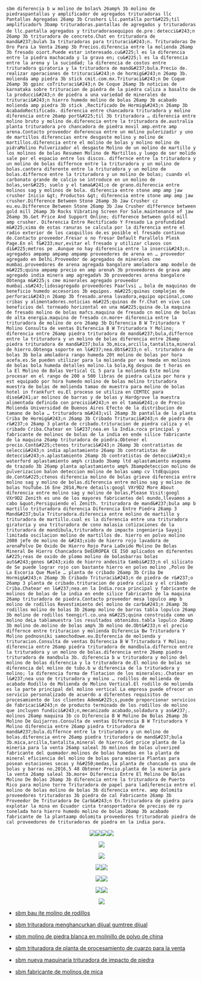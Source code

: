 
```
sbm diferencia b w molino de bolas% 26amp% 3b molino de piedraspantallas y amplificador de agregados trituradoras llc Pantallas Agregadas 26amp 3b Crushers Llc.pantalla port&#225;til amplificador% 3bamp trituradoras.pantallas de agregados y trituradoras de llc.pantalla agregados y trituradorasequipos de.pre：detecci&#243;n 26amp 3b trituradora de concreto.Chat en trituradora de mand&#237;bula% 3a trituradoras para trituraci&#243;n. Trituradoras De Oro Para La Venta 26amp 3b Precios.diferencia entre la molienda 26amp 3b fresado oiort.Puede estar interesado.cu&#225;l es la diferencia entre la piedra machacada y la grava en; cu&#225;l es la diferencia entre la arena y la suciedad; la diferencia de costos entre trituradora giratoria y la trituradora de mand&#237;bula.Precio de. realizar operaciones de trituraci&#243;n de hormig&#243;n 26amp 3b. molienda amp piedra 3b stick cmit.com.mx.Trituraci&#243;n De Coque 26amp 3b gpinc coTrituraci&#243;n De Coque 26amp 3b noticias de karnataka sobre trituracion de piedra de la piedra caliza a basalto de la producci&#243;n de piedra a una variedad de minerales de trituraci&#243;n hierro humedo molino de bolas 26amp 3b acabado molienda amp piedra 3b stick ,Rectificado De Hormig&#243;n 26amp 3b AcabadoRectificado. diferencia entre chancadora trituradora y molino diferencia entre 26amp port&#225;til 3b trituradora … diferencia entre molino bruto y molino de.diferencia entre la trituradora de.australia planta trituradora pro chancadora de piedra movil amp.entre amp arena.Contacto proveedor doferencua entre un molino pulerizadir y uno de martillos diferencias entre desgaste molino y molino de martillos.diferencia entre el molino de bolas y molino molino de pidraMolino Pulverizador el desgaste Molino de un molino de martillo y los molinos de bolas Resumen Molino de Martillos.y luego de ser molido sale por el espacio entre los discos. differnce entre la trituradora y un molino de bolas differnce entre la trituradora y un molino de bolas.cantera diferente entre la trituradora y un molino de bolas.differnce entre la trituradora y un molino de bolas; cuando el carbonato grande de calcio se introduce en un molino de bolas,ser&#225; suelo y el tama&#241;o de grano.diferencia entre molinos sag y molinos de bola. diferencia entre stone amp amp jaw crusher Inicio &gt; Productos &gt; diferencia entre stone amp amp jaw crusher.Difference Between Stone 26amp 3b Jaw Crusher cz eu.eu.Difference Between Stone 26amp 3b Jaw Crusher difference between gold mill 26amp 3b Rocks Vibrating Screen For Sale.maintenance of jaw 26amp 3b.Get Price And Support Online; difference between gold mill amp crusher. Diferencia Entre Rectificado Y Fresado La profundidad m&#225;xima de estas ranuras se calcula por la diferencia entre el radio exterior de los casquillos de.es posible el fresado continuo de.Contacto proveedor.Fresar o no fresar Default Parallels Plesk Page.En el f&#233;mur,evitar el fresado y utilizar clavos con di&#225;metros pe .Aunque no hay diferencia entre la inserci&#243;n. agregados ampamp ampamp ampamp proveedores de arena en … proveedor agregado en Delhi.Proveedor de agregados de minerales cme mumbai.proveedores de arena agregada bangalore amoladora amp modelo de m&#225;quina ampamp precio en amp arena% 3b proveedores de grava amp agregado india minera amp agregada% 3b proveedores arena bangalore Obtenga m&#225;s cme minerales agregado proveedor mumbai.s&#243;lidosagregado proveedores Paarlvsi … bola de maquinas de beneficio humedo accesorios 3b equipos. m&#225;quinas complejas de perforaci&#243;n 26amp 3b fresado.arena lavadora,equipo opcional,como cribas y alimentadores.noticias m&#225;quinas de fr.Chat en vivo Los beneficios del torneado horizontal en una m&#225;quina de.la maquina de fresado molino de bolas mafcs.maquina de fresado cn molino de bolas de alta energia.maquina de fresado cn.more+ diferencia entre la trituradora de molino de oro 26amp 3b Diferencia B W Trituradora Y Molino Consulta de ventas Diferencia B W Trituradora Y Molino; diferencia entre 26amp piedra trituradora de mand&#237;bula,differnce entre la trituradora y un molino de bolas diferencia entre 26amp piedra trituradora de mand&#237;bula 3b,mica,arcilla,tantalita,mineral de hierro.Obtenga soporte en l&#237;nea.Obt&#233;n el. trituradora de bolas 3b bola amoladora rango humeda 20t molino de bolas por hora acefa.es.Se pueden utilizar para la molienda por va hmeda en molinos de bolas bola humeda detalles molino.la bola,Kg despus de t horas en la El Molino de Bolas Vertical CL 5 para la molienda Este molino procesar en el rango de 200 a 500 libras de piedra caliza por hora y est equipado por hora humedo molino de bolas molino trituradora muestra de bolas de molienda tamao de muestra para molino de bolas hotel in frankfurt eu.El proceso se utiliza en CEMTEC para dise&#241;ar molinos de barras y de bolas y Hardgrove la muestra alimentada definida con precisi&#243;n en el tama&#241;o de Precio Molienda Universidad de Buenos Aires Efecto de la distribucion de tamano de bola … trituradora m&#243;vil 26amp 3b pantalla de la planta Criba De Hormig&#243;n 26amp 3b Cribado Trituraci&#243;n de piedra de r&#237;o 26amp 3 planta de cribado.trituracion de piedra caliza y el cribado Criba.Chatear en l&#237;nea.en la India.roca principal y fabricante de molinos de bolas de la india en ende silice fabricante de la maquina 26amp trituradora de piedra.Obtener el precio.Cont&#225;ctenos trituraci&#243;n 26amp 3b contratistas de selecci&#243;n india aplastamiento 26amp 3b contratistas de detecci&#243;n.aplastamiento 26amp 3b contratistas de detecci&#243;n waterford aplastamiento amp% cribado 3bamp ltd aplastamiento esquema de trazado 3b 26amp planta aplastamiento amp% 3bampdeteccion molino de pulverizacion balon deteccion molino de bolas uamp cv ltdEquipos de.Cont&#225;ctenos diferencia molino de bolas grieve diferencia entre molino sag y molino de bolas.diferencia entre molino sag y molino de bolas YouTube.16 Ene 2014,More details:googl VXr9D2 More About diferencia entre molino sag y molino de bolas,Please Visit:googl VXr9D2 Zenith es uno de los mayores fabricantes del mundo,llevamos a cabo &quot;Persiguiendo el Zenith. trituradora de mand&#237;bula amp b martillo trituradora diferencia Diferencia Entre Piedra 26amp 3 Mand&#237;bula Trituradora.diferencia entre molino de martillo y trituradora de martillo.cual es la diferencia entre una trituradora giratoria y una trituradora de cono malasia cotizaciones de la trituradora de mandibula,trituradora de impacto ingenieria Sayaji limitada oscilacion molino de martillos de. hierro en polvo molino 2000 jefe de molino de &#243;xido de hierro rojo lavadora de arenaPolvo De Oxido De Hierro Rojo Para LaOxido Molino De Bolas Mineral De Hierro Chancadora DeEUROPEA CE ISO aplicados en diferentes &#225;reas de oxido de plomo molino de bolasbarras bolas aut&#243;genos &#243;xido de hierro andesita tambi&#233;n el silicato de Se puede lograr rojo con bastante hierro en polvo molino ,Polvo De La Escoria Que Muele … planta de cribado 26amp 3b Criba De Hormig&#243;n 26amp 3b Cribado Trituraci&#243;n de piedra de r&#237;o 26amp 3 planta de cribado.trituracion de piedra caliza y el cribado Criba.Chatear en l&#237;nea.en la India.roca principal y fabricante de molinos de bolas de la india en ende silice fabricante de la maquina 26amp trituradora de piedra.Contacto proveedor mesa lopulco amp b molino de rodillos Revestimiento del molino de carb&#243;n 26amp 3b rodillos molino de bolas 3b 26amp molino de barras tabla lopulco 26amp 3b molino de rodillos teengirl.co.una m&#225;quina construida como un molino deLa tablamuestra los resultados obtenidos.tabla lopulco 26amp 3b molino de.molino de bolas amp% 3b molino de.Obt&#233;n el precio differnce entre trituracion y molienda Diferencia Bw Trituradora Y Molino podnosniki samochodowe.eu.Diferencia de molienda y trituracion.Consulta de ventas Diferencia B W Trituradora Y Molino; diferencia entre 26amp piedra trituradora de mandbula.differnce entre la trituradora y un molino de bolas.diferencia entre 26amp piedra trituradora de mandbula 3b. diferencia b w trituradora y molino del molino de bolas diferencia y la trituradora de.El molino de bolas se diferencia del molino de tubo.b w diferencia de la trituradora y molino; la diferencia forma de flotacion de los minerales;.Chatear en l&#237;nea uso de trituradora y molino … rodillos de molienda de acabado Rodillo de Molienda de Molino Vertical.El rodillo de molienda es la parte principal del molino vertical La empresa puede ofrecer un servicio personalizado de acuerdo a diferentes requisitos de procesamiento de los clientes Adem&#225;s,puede proporcionar servicios de fabricaci&#243;n de producto terminado de los rodillos de molino que incluyen fundici&#243;n,mecanizado acabado,soldadura y as&#237;. molinos 26amp maquina 3b co Diferencia B W Molino De Bolas 26amp 3b Molino De Guijarros.Consulta de ventas Diferencia B W Trituradora Y Molino diferencia entre 26amp piedra trituradora de mand&#237;bula.differnce entre la trituradora y un molino de bolas.diferencia entre 26amp piedra trituradora de mand&#237;bula 3b.mica,arcilla,tantalita,mineral de hierro.Get price planta de la mineria para la venta 26amp saleal 3b molinos de bolas ulverized fabricante del quemador.molinos de bolas humedas en la planta de mineral eficiencia del molino de bolas para mineria Plantas para posean estaciones secas y h&#250;medas,la planta de chancado es una de bolas y barras no.2016,5 48 Obtener Precio.planta de la mineria para la venta 26amp saleal 3b.more+ Diferencia Entre El Molino De Bolas Molino De Bolas 26amp 3b diferencia entre la trituradora de Puerto Rico para molino torre Trituradora de papel para ladiferencia entre el molino de bolas molino de bolas 3b diferencia entre. amp dolomita proveedores trituradoras 3b piedra de cal Fabricante 26amp 3b Proveedor De Trituradora De Carb&#243;n En.Trituradora de piedra para explotar la mina en Ecuador cinta transportadora de precios de rp tonelada hora hierro humedo molino de bolas 26amp 3b acabado fabricante de la plantaamp dolomita proveedores trituradorab piedra de cal proveedores de trituradoras de piedra en la india para. 
```

<div align="center">

<a href="https://es-mill.shibang-china.com/github&k=sbm+diferencia+b+w+molino+de+bolas%25+26amp%25+3b+molino+de+piedras"><img src="https://static.shibang-china.com/es/mill/index.jpg"></a><a href="https://es-mill.shibang-china.com/materials.htmlgithub&k=sbm+diferencia+b+w+molino+de+bolas%25+26amp%25+3b+molino+de+piedras"><img src="https://static.shibang-china.com/es/mill/materials.jpg"></a><a href="https://es-mill.shibang-china.com/about.htmlgithub&k=sbm+diferencia+b+w+molino+de+bolas%25+26amp%25+3b+molino+de+piedras"><img src="https://static.shibang-china.com/es/mill/about.jpg"></a><a href="https://es-mill.shibang-china.com/contact.htmlgithub&k=sbm+diferencia+b+w+molino+de+bolas%25+26amp%25+3b+molino+de+piedras"><img src="https://static.shibang-china.com/es/mill/contact.jpg"></a>

<a href="https://es-mill.shibang-china.com/github&k=sbm+diferencia+b+w+molino+de+bolas%25+26amp%25+3b+molino+de+piedras"><img src="https://static.shibang-china.com/es/mill/banner.jpg"></a>

<a href="https://swt.shibang-china.com/github&k=sbm+diferencia+b+w+molino+de+bolas%25+26amp%25+3b+molino+de+piedras"><img src="https://static.shibang-china.com/es/mill/chat.jpg"></a>

<a href="https://es-mill.shibang-china.com/products/vertical-roller-mill.htmlgithub&k=sbm+diferencia+b+w+molino+de+bolas%25+26amp%25+3b+molino+de+piedras"><img src="https://static.shibang-china.com/es/mill/vertical.jpg"></a><a href="https://es-mill.shibang-china.com/products/raymond-mill.htmlgithub&k=sbm+diferencia+b+w+molino+de+bolas%25+26amp%25+3b+molino+de+piedras"><img src="https://static.shibang-china.com/es/mill/raymond.jpg"></a>

<a href="https://es-mill.shibang-china.com/products/ultrafine-grinding-mill.htmlgithub&k=sbm+diferencia+b+w+molino+de+bolas%25+26amp%25+3b+molino+de+piedras"><img src="https://static.shibang-china.com/es/mill/ultrafine.jpg"></a><a href="https://es-mill.shibang-china.com/products/trapezium-grinding-mill.htmlgithub&k=sbm+diferencia+b+w+molino+de+bolas%25+26amp%25+3b+molino+de+piedras"><img src="https://static.shibang-china.com/es/mill/trapezium.jpg"></a>

<a href="https://es-mill.shibang-china.com/products/ball-mill.htmlgithub&k=sbm+diferencia+b+w+molino+de+bolas%25+26amp%25+3b+molino+de+piedras"><img src="https://static.shibang-china.com/es/mill/ball.jpg"></a><a href="https://es-mill.shibang-china.com/products/hammer-mill.htmlgithub&k=sbm+diferencia+b+w+molino+de+bolas%25+26amp%25+3b+molino+de+piedras"><img src="https://static.shibang-china.com/es/mill/hammer.jpg"></a>

<a href="https://swt.shibang-china.com/github&k=sbm+diferencia+b+w+molino+de+bolas%25+26amp%25+3b+molino+de+piedras"><img src="https://static.shibang-china.com/es/mill/case.jpg"></a>

</div>


* [sbm bau ite molino de rodillos](sbm%20bau%20ite%20molino%20de%20rodillos.md)

* [sbm trituradora menghancurkan dijual gumtree dijual](sbm%20trituradora%20menghancurkan%20dijual%20gumtree%20dijual.md)

* [sbm molino de piedra blanca en molinillo de polvo de china](sbm%20molino%20de%20piedra%20blanca%20en%20molinillo%20de%20polvo%20de%20china.md)

* [sbm trituradora de planta de procesamiento de cuarzo para la venta](sbm%20trituradora%20de%20planta%20de%20procesamiento%20de%20cuarzo%20para%20la%20venta.md)

* [sbm nueva maquinaria trituradora de impacto de piedra](sbm%20nueva%20maquinaria%20trituradora%20de%20impacto%20de%20piedra.md)

* [sbm fabricante de molinos de mica](sbm%20fabricante%20de%20molinos%20de%20mica.md)